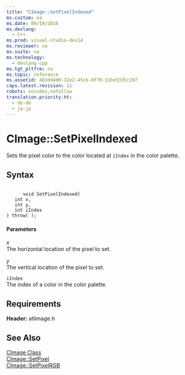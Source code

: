 ```yaml
---
title: "CImage::SetPixelIndexed"
ms.custom: na
ms.date: 09/19/2016
ms.devlang: 
  - C++
ms.prod: visual-studio-dev14
ms.reviewer: na
ms.suite: na
ms.technology: 
  - devlang-cpp
ms.tgt_pltfrm: na
ms.topic: reference
ms.assetid: 483dd400-32e2-45cb-8f70-11be5335c197
caps.latest.revision: 11
robots: noindex,nofollow
translation.priority.ht: 
  - de-de
  - ja-jp
---
```

# CImage::SetPixelIndexed
Sets the pixel color to the color located at `iIndex` in the color palette.  
  
## Syntax  
  
```  
  
      void SetPixelIndexed(  
   int x,  
   int y,  
   int iIndex   
) throw( );  
```  
  
#### Parameters  
 *x*  
 The horizontal location of the pixel to set.  
  
 *y*  
 The vertical location of the pixel to set.  
  
 `iIndex`  
 The index of a color in the color palette.  
  
## Requirements  
 **Header:** atlimage.h  
  
## See Also  
 [CImage Class](../vs140/CImage-Class.md)   
 [CImage::SetPixel](../vs140/CImage--SetPixel.md)   
 [CImage::SetPixelRGB](../vs140/CImage--SetPixelRGB.md)